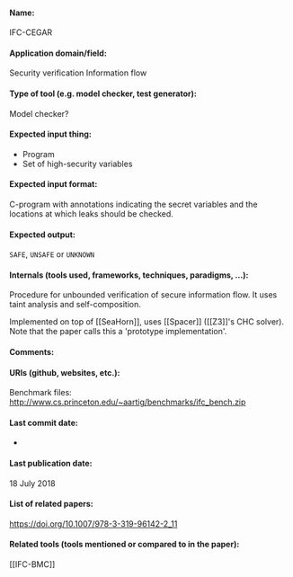 #### Name:
IFC-CEGAR

#### Application domain/field:
Security verification
Information flow

#### Type of tool (e.g. model checker, test generator):
Model checker?

#### Expected input thing:
- Program
- Set of high-security variables

#### Expected input format:
C-program with annotations indicating the secret variables and the locations at which leaks should be checked.

#### Expected output:
`SAFE`, `UNSAFE` or `UNKNOWN`

#### Internals (tools used, frameworks, techniques, paradigms, ...):
Procedure for unbounded verification of secure information flow. It uses taint analysis and self-composition.

Implemented on top of [[SeaHorn]], uses [[Spacer]] ([[Z3]]'s CHC solver).
 Note that the paper calls this a 'prototype implementation'.

#### Comments:

#### URIs (github, websites, etc.):
Benchmark files: http://www.cs.princeton.edu/~aartig/benchmarks/ifc_bench.zip

#### Last commit date:
-

#### Last publication date:
18 July 2018

#### List of related papers:
https://doi.org/10.1007/978-3-319-96142-2_11

#### Related tools (tools mentioned or compared to in the paper):
[[IFC-BMC]]